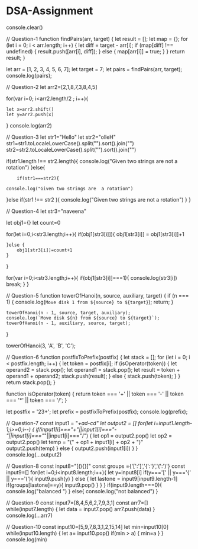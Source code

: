 # DSA-Assignment

console.clear()

// Question-1
function findPairs(arr, target) {
    let result = [];
    let map = {};
    for (let i = 0; i < arr.length; i++) {
        let diff = target - arr[i];
        if (map[diff] !== undefined) {
            result.push([arr[i], diff]);
        } else {
            map[arr[i]] = true;
        }
    }
    return result;
}

let arr = [1, 2, 3, 4, 5, 6, 7];
let target = 7;
let pairs = findPairs(arr, target);
console.log(pairs);


// Question-2
let arr2=[2,1,8,7,3,8,4,5]

for(var i=0; i<arr2.length/2 ; i++){

    let x=arr2.shift()
    let y=arr2.push(x)

}
console.log(arr2)

// Question-3
let str1="Hello"
let str2="olleH"
str1=str1.toLocaleLowerCase().split("").sort().join("")
str2=str2.toLocaleLowerCase().split("").sort().join("")

if(str1.length !== str2.length){
    console.log("Given two strings are not a rotation")
}else{

        if(str1===str2){

    console.log("Given two strings are  a rotation")
        
}else if(str1 !== str2 ){
    console.log("Given two strings are not a rotation")
}
}

// Question-4
let str3="naveena"

let obj1={}
let count=0

for(let i=0;i<str3.length;i++){
    if(obj1[str3[i]]){
       obj1[str3[i]] = obj1[str3[i]]+1

    }else {
        obj1[str3[i]]=count+1
    }
}

for(var i=0;i<str3.length;i++){
    if(obj1[str3[i]]===1){
        console.log(str3[i])
        break;
    }
}

// Question-5
function towerOfHanoi(n, source, auxiliary, target) {
    if (n === 1) {
        console.log(`Move disk 1 from ${source} to ${target}`);
        return;
    }

    towerOfHanoi(n - 1, source, target, auxiliary);
    console.log(`Move disk ${n} from ${source} to ${target}`);
    towerOfHanoi(n - 1, auxiliary, source, target);
}

towerOfHanoi(3, 'A', 'B', 'C');

// Question-6
function postfixToPrefix(postfix) {
    let stack = [];
    for (let i = 0; i < postfix.length; i++) {
        let token = postfix[i];
        if (isOperator(token)) {
            let operand2 = stack.pop();
            let operand1 = stack.pop();
            let result = token + operand1 + operand2;
            stack.push(result);
        } else {
            stack.push(token);
        }
    }
    return stack.pop();
}

function isOperator(token) {
    return token === '+' || token === '-' || token === '*' || token === '/';
}

let postfix = '23+';
let prefix = postfixToPrefix(postfix);
console.log(prefix);

// Question-7
const input1 = "*+ad-cd"
let output2 = []
for(let i=input1.length-1;i>=0;i--) {
    if(input1[i]==="+"||input1[i]==="-"||input1[i]==="*"||input1[i]==="/") {
        let op1 = output2.pop()
        let op2 = output2.pop()
        let temp = "(" + op1 + input1[i] + op2 + ")"
        output2.push(temp)
    }
    else {
        output2.push(input1[i])
    }
}
console.log(...output2)

// Question-8
const input8="[(){}[]()]"
const groups ={'[':']','{':'}','(':')'}
const input9=[]
for(let i=0;i<input8.length;i++){
    let y=input8[i]
    if(y==='[' || y==='{' || y==='('){
        input9.push(y)
    }
    else {
        let lastone = input9[input9.length-1]
        if(groups[lastone]==y){
            input9.pop()
        }
    }
}
if(input9.length===0){
    console.log("balanced ")
}
else{
    console.log("not balanced")
}

// Question-9
const input7=[8,4,5,6,2,7,9,3,1]
const arr7=[]
while(input7.length) {
    let data = input7.pop()
    arr7.push(data)
}
console.log(...arr7)

// Question-10
const input10=[5,9,7,8,3,1,2,15,14]
let min=input10[0]
while(input10.length) {
    let a= input10.pop()
    if(min > a) {
        min=a
    }
}
console.log(min)
